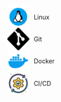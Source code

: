 <a href="Linux/README.md" style="text-decoration: none; color: inherit;">
  <div style="display: flex; align-items: center;">
    <img src="static/linux.png" alt="Linux" style="max-width: 10%; height: auto; margin-right: 10px;">
    <span>Linux</span>
  </div>
</a>

<a href="Git/README.md" style="text-decoration: none; color: inherit;">
  <div style="display: flex; align-items: center;">
    <img src="static/git.png" alt="Git" style="max-width: 10%; height: auto; margin-right: 10px;">
    <span>Git</span>
  </div>
</a>

<a href="Docker/README.md" style="text-decoration: none; color: inherit;">
  <div style="display: flex; align-items: center;">
    <img src="static/docker.png" alt="Docker" style="max-width: 10%; height: auto; margin-right: 10px;">
    <span>Docker</span>
  </div>
</a>

<a href="CI_CD/README.md" style="text-decoration: none; color: inherit;">
  <div style="display: flex; align-items: center;">
    <img src="static/ci_cd.png" alt="CI/CD" style="max-width: 10%; height: auto; margin-right: 10px;">
    <span>CI/CD</span>
  </div>
</a>
